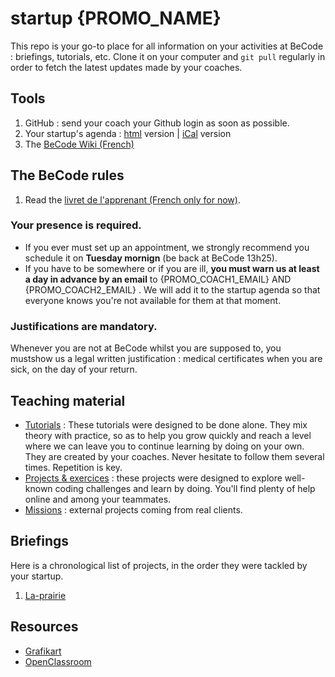 # startup {PROMO_NAME}

This repo is your go-to place for all information on your activities at BeCode : briefings, tutorials, etc.
Clone it on your computer and `git pull` regularly in order to fetch the latest updates made by your coaches.

## Tools
1. GitHub : send your coach your Github login as soon as possible.
1. Your startup's agenda : [html](https://calendar.google.com/calendar/embed?src=becode.org_polsjrmae5rtbr6u4i2jvgih90%40group.calendar.google.com&ctz=Europe/Brussels) version | [iCal](https://calendar.google.com/calendar/ical/becode.org_polsjrmae5rtbr6u4i2jvgih90%40group.calendar.google.com/public/basic.ics) version
1. The [BeCode Wiki (French)](https://github.com/becodeorg/BeCode/wiki)

## The BeCode rules

1. Read the [livret de l'apprenant (French only for now)](./Livret-apprenant(e)s.pdf).

### Your presence is required.
- If you ever must set up an appointment, we strongly recommend you schedule it on **Tuesday mornign** (be back at BeCode 13h25).
- If you have to be somewhere or if you are ill, **you must warn us at least a day in advance by an email** to {PROMO_COACH1_EMAIL}  AND {PROMO_COACH2_EMAIL} . We will add it to the startup agenda so that everyone knows you're not available for them at that moment.

### **Justifications are mandatory.** 

Whenever you are not at BeCode whilst you are supposed to, you mustshow us a legal written justification : medical certificates when you are sick, on the day of your return.

## Teaching material

- [Tutorials](/Tutorials) : These tutorials were designed to be done alone. They mix theory with practice, so as to help you grow quickly and reach a level where we can leave you to continue learning by doing on your own. They are created by your coaches. Never hesitate to follow them several times. Repetition is key.  
- [Projects & exercices](/Projects) : these projects were designed to explore well-known coding challenges and learn by doing. You'll find plenty of help online and among your teammates.
- [Missions](/Missions) : external projects coming from real clients.

## Briefings
Here is a chronological list of projects, in the order they were tackled by your startup.

1. [La-prairie](./01-La-prairie/)

## Resources 
- [Grafikart](https://www.youtube.com/user/grafikarttv)
- [OpenClassroom](https://openclassrooms.com/dashboard)
